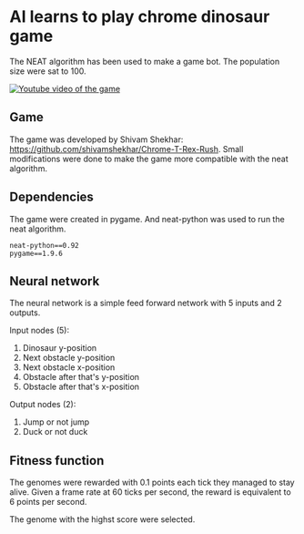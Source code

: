 # AI learns to play chrome dinosaur game
The NEAT algorithm has been used to make a game bot. The population size were sat to 100.

[![Youtube video of the game](https://img.youtube.com/vi/S0NxSqYa4DU/0.jpg)](https://www.youtube.com/watch?v=S0NxSqYa4DU)

## Game
The game was developed by Shivam Shekhar: https://github.com/shivamshekhar/Chrome-T-Rex-Rush. Small modifications were done to make the game more compatible with the neat algorithm.

## Dependencies
The game were created in pygame. And neat-python was used to run the neat algorithm.
```
neat-python==0.92
pygame==1.9.6
```


## Neural network
The neural network is a simple feed forward network with 5 inputs and 2 outputs.

Input nodes (5):
1. Dinosaur y-position
2. Next obstacle y-position
3. Next obstacle x-position
4. Obstacle after that's y-position
5. Obstacle after that's x-position

Output nodes (2):
1. Jump or not jump
2. Duck or not duck

## Fitness function
The genomes were rewarded with 0.1 points each tick they managed to stay alive. Given a frame rate at 60 ticks per second, the reward is equivalent to 6 points per second.

The genome with the highst score were selected.